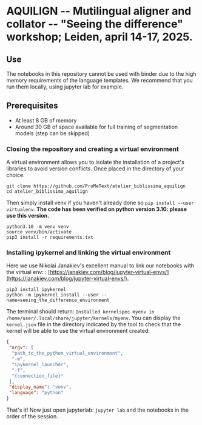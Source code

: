 # AQUILIGN -- Mutilingual aligner and collator -- "Seeing the difference" workshop; Leiden, april 14-17, 2025.


## Use
The notebooks in this repository cannot be used with binder due to the high memory requirements of the language templates. 
We recommend that you run them locally, using jupyter lab for example.

## Prerequisites

- At least 8 GB of memory
- Around 30 GB of space available for full training
 of segmentation models (step can be skipped)



### Closing the repository and creating a virtual environment

A virtual environment allows you to isolate the installation of a project's libraries to avoid version conflicts. Once placed in the directory of your choice:

```
git clone https://github.com/ProMeText/atelier_biblissima_aquilign
cd atelier_biblissima_aquilign
```

Then simply install venv if you haven't already done so `pip install --user virtualenv`. **The code has been verified on python version 3.10: please use this version.**

```
python3.10 -m venv venv
source venv/bin/activate
pip3 install -r requirements.txt
```

### Installing ipykernel and linking the virtual environment


Here we use Nikolai Janakiev's excellent manual to link our notebooks with the virtual env: 
: [https://janakiev.com/blog/jupyter-virtual-envs/](https://janakiev.com/blog/jupyter-virtual-envs/).

```
pip3 install ipykernel 
python -m ipykernel install --user --name=seeing_the_difference_environment 
```

The terminal should return: `Installed kernelspec myenv in /home/user/.local/share/jupyter/kernels/myenv`. You can display the `kernel.json` file in the directory indicated by the tool to check that the kernel will be able to use the virtual environment created:

```json
{
 "argv": [
  "path_to_the_python_virtual_environment",
  "-m",
  "ipykernel_launcher",
  "-f",
  "{connection_file}"
 ],
 "display_name": "venv",
 "language": "python"
}
```

That's it! Now just open jupyterlab: `jupyter lab` and the notebooks in the order of the session.


